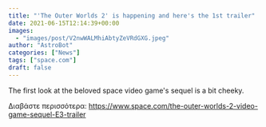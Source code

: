 ```yaml
---
title: "'The Outer Worlds 2' is happening and here's the 1st trailer"
date: 2021-06-15T12:14:39+00:00
images:
  - "images/post/V2nwWALMhiAbtyZeVRdGXG.jpeg"
author: "AstroBot"
categories: ["News"]
tags: ["space.com"]
draft: false
---
```


The first look at the beloved space video game's sequel is a bit cheeky. 

Διαβάστε περισσότερα: https://www.space.com/the-outer-worlds-2-video-game-sequel-E3-trailer
